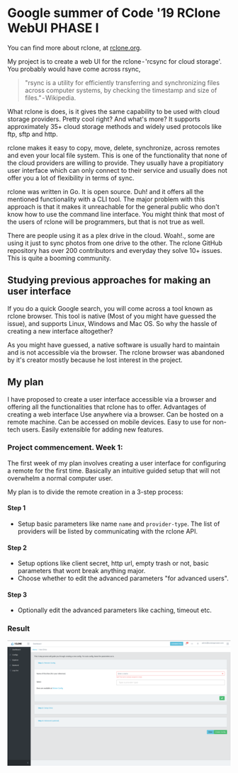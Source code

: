 # Google summer of Code '19 RClone WebUI PHASE I

You can find more about rclone, at [rclone.org](http://rclone.org).

My project is to create a web UI for the rclone - 'rcsync for cloud storage'. You probably would have come across rsync, 

> "rsync is a utility for efficiently transferring and synchronizing files across computer systems, by checking the timestamp and size of files." - Wikipedia. 

What rclone is does, is it gives the same capability to be used with cloud storage providers. Pretty cool right? And what's more? It supports approximately 35+ cloud storage methods and widely used protocols like ftp, sftp and http. 

rclone makes it easy to copy, move, delete, synchronize, across remotes and even your local file system. This is one of the functionality that none of the cloud providers are willing to provide. They usually have a propitiatory user interface which can only connect to their service and usually does not offer you a lot of flexibility in terms of sync. 

rclone was written in Go. It is open source. Duh! and it offers all the mentioned functionality with a CLI tool. The major problem with this approach is that it makes it unreachable for the general public who don't know how to use the command line interface. You might think that most of the users of rclone will be programmers, but that is not true as well.

There are people using it as a plex drive in the cloud. Woah!., some are using it just to sync photos from one drive to the other. The rclone GitHub repository has over 200 contributors and everyday they solve 10+ issues. This is quite a booming community.

## Studying previous approaches for making an user interface

If you do a quick Google search, you will come across a tool known as rclone browser. This tool is native (Most of you might have guessed the issue), and supports Linux, Windows and Mac OS. So why the hassle of creating a new interface altogether? 

As you might have guessed, a native software is usually hard to maintain and is not accessible via the browser. The rclone browser was abandoned by it's creator mostly because he lost interest in the project.

## My plan

I have proposed to create a user interface accessible via a browser and offering all the functionalities that rclone has to offer.
Advantages of creating a web interface
Use anywhere via a browser.
Can be hosted on a remote machine.
Can be accessed on mobile devices.
Easy to use for non-tech users.
Easily extensible for adding new features.

### Project commencement. Week 1:
The first week of my plan involves creating a user interface for configuring a remote for the first time. 
Basically an intuitive guided setup that will not overwhelm a normal computer user. 

My plan is to divide the remote creation in a 3-step process:

#### Step 1
- Setup basic parameters like name `name` and `provider-type`. The list of providers will be listed by communicating with the rclone API.

#### Step 2
- Setup options like client secret, http url, empty trash or not, basic parameters that wont break anything major.
- Choose whether to edit the advanced parameters "for advanced users".

#### Step 3
- Optionally edit the advanced parameters like caching, timeout etc.

### Result
![New Config](assets/img/new-config.png)



